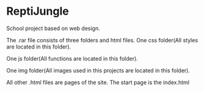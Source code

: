 # ReptiJungle
School project based on web design.

The .rar file consists of three folders and html files.
One css folder(All styles are located in this folder).

One js folder(All functions are located in this folder).

One img folder(All images used in this projects are located in this folder).

All other .html files are pages of the site. The start page is the index.html

